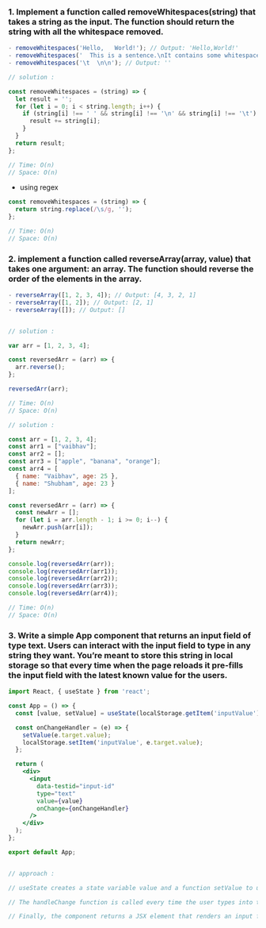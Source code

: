 ### 1. Implement a function called removeWhitespaces(string) that takes a string as the input. The function should return the string with all the whitespace removed.
```js
- removeWhitespaces('Hello,   World!'); // Output: 'Hello,World!'
- removeWhitespaces('  This is a sentence.\nIt contains some whitespace.  '); // Output: 'Thisisasentence.Itcontainssomewhitespace.'
- removeWhitespaces('\t  \n\n'); // Output: ''
```
```js
// solution :

const removeWhitespaces = (string) => {
  let result = '';
  for (let i = 0; i < string.length; i++) {
    if (string[i] !== ' ' && string[i] !== '\n' && string[i] !== '\t') {
      result += string[i];
    }
  }
  return result;
};

// Time: O(n)
// Space: O(n)
```
- using regex
```js
const removeWhitespaces = (string) => {
  return string.replace(/\s/g, '');
};

// Time: O(n)
// Space: O(n)
```

### 2.  implement a function called reverseArray(array, value) that takes one argument: an array. The function should reverse the order of the elements in the array.
```js
- reverseArray([1, 2, 3, 4]); // Output: [4, 3, 2, 1]
- reverseArray([1, 2]); // Output: [2, 1]
- reverseArray([]); // Output: []
```

```js

// solution :

var arr = [1, 2, 3, 4];

const reversedArr = (arr) => {
  arr.reverse();
};

reversedArr(arr);

// Time: O(n)
// Space: O(n)
```

```js
// solution :

const arr = [1, 2, 3, 4];
const arr1 = ["vaibhav"];
const arr2 = [];
const arr3 = ["apple", "banana", "orange"];
const arr4 = [
  { name: "Vaibhav", age: 25 },
  { name: "Shubham", age: 23 }
];

const reversedArr = (arr) => {
  const newArr = [];
  for (let i = arr.length - 1; i >= 0; i--) {
    newArr.push(arr[i]);
  }
  return newArr;
};

console.log(reversedArr(arr));
console.log(reversedArr(arr1));
console.log(reversedArr(arr2));
console.log(reversedArr(arr3));
console.log(reversedArr(arr4));

// Time: O(n)
// Space: O(n)
```

### 3. Write a simple App component that returns an input field of type text. Users can interact with the input field to type in any string they want. You’re meant to store this string in local storage so that every time when the page reloads it pre-fills the input field with the latest known value for the users.

```jsx
import React, { useState } from 'react';

const App = () => {
  const [value, setValue] = useState(localStorage.getItem('inputValue') || '');

  const onChangeHandler = (e) => {
    setValue(e.target.value);
    localStorage.setItem('inputValue', e.target.value);
  };

  return (
    <div>
      <input
        data-testid="input-id"
        type="text"
        value={value}
        onChange={onChangeHandler}
      />
    </div>
  );
};

export default App;


// approach :

// useState creates a state variable value and a function setValue to update the value. The initial value of value the cached inputValue from local storage (if exists) or an empty string.

// The handleChange function is called every time the user types into the input field. It updates the value of value by calling setValue and sets the same value in local storage under the key "inputValue".

// Finally, the component returns a JSX element that renders an input field with the value of value, and an onChange handler to call handleChange when the user types into the input field.
```

